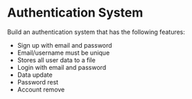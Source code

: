 # Authentication System

Build an authentication system that has the following features:

- Sign up with email and password
- Email/username must be unique
- Stores all user data to a file
- Login with email and password
- Data update
- Password rest
- Account remove